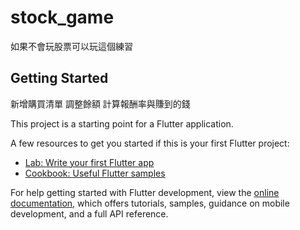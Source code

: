 # stock_game

如果不會玩股票可以玩這個練習

## Getting Started

新增購買清單 調整餘額 計算報酬率與賺到的錢

This project is a starting point for a Flutter application.

A few resources to get you started if this is your first Flutter project:

- [Lab: Write your first Flutter app](https://docs.flutter.dev/get-started/codelab)
- [Cookbook: Useful Flutter samples](https://docs.flutter.dev/cookbook)

For help getting started with Flutter development, view the
[online documentation](https://docs.flutter.dev/), which offers tutorials,
samples, guidance on mobile development, and a full API reference.
